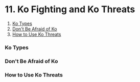 # 11. Ko Fighting and Ko Threats

1. [Ko Types](ko-fighting-and-ko-threats.md#ko-types)
2. [Don't Be Afraid of Ko](ko-fighting-and-ko-threats.md#dont-be-afraid-of-ko)
3. [How to Use Ko Threats](ko-fighting-and-ko-threats.md#how-to-use-ko-threats)

### Ko Types

### Don't Be Afraid of Ko

### How to Use Ko Threats

